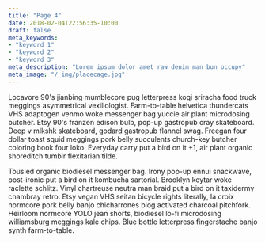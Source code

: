 ```yaml
---
title: "Page 4"
date: 2018-02-04T22:56:35-10:00
draft: false
meta_keywords: 
- "keyword 1"
- "keyword 2"
- "keyword 3"
meta_description: "Lorem ipsum dolor amet raw denim man bun occupy"
meta_image: "/_img/placecage.jpg"
---
```

Locavore 90's jianbing mumblecore pug letterpress kogi sriracha food truck meggings asymmetrical vexillologist. Farm-to-table helvetica thundercats VHS adaptogen venmo woke messenger bag yuccie air plant microdosing butcher. Etsy 90's franzen edison bulb, pop-up gastropub cray skateboard. Deep v mlkshk skateboard, godard gastropub flannel swag. Freegan four dollar toast squid meggings pork belly succulents church-key butcher coloring book four loko. Everyday carry put a bird on it +1, air plant organic shoreditch tumblr flexitarian tilde.

Tousled organic biodiesel messenger bag. Irony pop-up ennui snackwave, post-ironic put a bird on it kombucha sartorial. Brooklyn keytar woke raclette schlitz. Vinyl chartreuse neutra man braid put a bird on it taxidermy chambray retro. Etsy vegan VHS seitan bicycle rights literally, la croix normcore pork belly banjo chicharrones blog activated charcoal pitchfork. Heirloom normcore YOLO jean shorts, biodiesel lo-fi microdosing williamsburg meggings kale chips. Blue bottle letterpress fingerstache banjo synth farm-to-table.